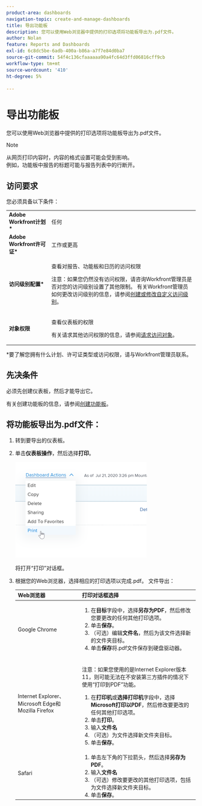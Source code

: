 ```yaml
---
product-area: dashboards
navigation-topic: create-and-manage-dashboards
title: 导出功能板
description: 您可以使用Web浏览器中提供的打印选项将功能板导出为.pdf文件。
author: Nolan
feature: Reports and Dashboards
exl-id: 6c8dc5be-6adb-400a-b86a-a7f7e84d0ba7
source-git-commit: 54f4c136cfaaaaaa90a4fc64d3ffd06816cff9cb
workflow-type: tm+mt
source-wordcount: '410'
ht-degree: 5%

---
```


# 导出功能板

您可以使用Web浏览器中提供的打印选项将功能板导出为.pdf文件。

>[!NOTE]
>
>从网页打印内容时，内容的格式设置可能会受到影响。\
>例如，功能板中报告的标题可能与报告列表中的行断开。

## 访问要求

您必须具备以下条件：

<table style="table-layout:auto"> 
 <col> 
 <col> 
 <tbody> 
  <tr> 
   <td role="rowheader"><strong>Adobe Workfront计划*</strong></td> 
   <td> <p>任何</p> </td> 
  </tr> 
  <tr> 
   <td role="rowheader"><strong>Adobe Workfront许可证*</strong></td> 
   <td> <p>工作或更高</p> </td> 
  </tr> 
  <tr> 
   <td role="rowheader"><strong>访问级别配置*</strong></td> 
   <td> <p>查看对报告、功能板和日历的访问权限</p> <p>注意：如果您仍然没有访问权限，请咨询Workfront管理员是否对您的访问级别设置了其他限制。 有关Workfront管理员如何更改访问级别的信息，请参阅<a href="../../../administration-and-setup/add-users/configure-and-grant-access/create-modify-access-levels.md" class="MCXref xref">创建或修改自定义访问级别</a>。</p> </td> 
  </tr> 
  <tr> 
   <td role="rowheader"><strong>对象权限</strong></td> 
   <td> <p>查看仪表板的权限</p> <p>有关请求其他访问权限的信息，请参阅<a href="../../../workfront-basics/grant-and-request-access-to-objects/request-access.md" class="MCXref xref">请求访问对象</a>。</p> </td> 
  </tr> 
 </tbody> 
</table>

&#42;要了解您拥有什么计划、许可证类型或访问权限，请与Workfront管理员联系。

## 先决条件

必须先创建仪表板，然后才能导出它。

有关创建功能板的信息，请参阅[创建功能板](../../../reports-and-dashboards/dashboards/creating-and-managing-dashboards/create-dashboard.md)。

## 将功能板导出为.pdf文件：

1. 转到要导出的仪表板。
1. 单击&#x200B;**仪表板操作**，然后选择&#x200B;**打印**。

   ![](assets/dashboard-actions-print-350x254.png)

   将打开“打印”对话框。

1. 根据您的Web浏览器，选择相应的打印选项以完成.pdf。 文件导出：

   <table style="table-layout:auto"> 
    <col> 
    <col> 
    <thead> 
     <tr> 
      <th>Web浏览器</th> 
      <th>打印对话框选择</th> 
     </tr> 
    </thead> 
    <tbody> 
     <tr> 
      <td>Google Chrome</td> 
      <td> 
       <ol> 
        <li value="1">在<strong>目标</strong>字段中，选择<strong>另存为PDF</strong>，然后修改您要更改的任何其他打印选项。</li> 
        <li value="2">单击<strong>保存</strong>。</li> 
        <li value="3">（可选）编辑<strong>文件名</strong>，然后为该文件选择新的文件夹目标。</li> 
        <li value="4">单击<strong>保存</strong>将.pdf文件保存到硬盘驱动器。<br><br></li> 
       </ol> </td> 
     </tr> 
     <tr> 
      <td>Internet Explorer、Microsoft Edge和Mozilla Firefox</td> 
      <td> <p>注意：如果您使用的是Internet Explorer版本11，则可能无法在不安装第三方插件的情况下使用“打印到PDF”功能。</p> 
       <ol> 
        <li value="1">在<strong>打印机</strong>或<strong>选择打印机</strong>字段中，选择<strong>Microsoft打印以PDF</strong>，然后修改要更改的任何其他打印选项。</li> 
        <li value="2">单击<strong>打印</strong>。</li> 
        <li value="3">输入<strong>文件名</strong></li> 
        <li value="4">（可选）为文件选择新文件夹目标。</li> 
        <li value="5">单击<strong>保存</strong>。</li> 
       </ol> </td> 
     </tr> 
     <tr> 
      <td>Safari</td> 
      <td> 
       <ol> 
        <li value="1">单击左下角的下拉箭头，然后选择<strong>另存为PDF</strong>。</li> 
        <li value="2">输入<strong>文件名</strong></li> 
        <li value="3">（可选）修改要更改的其他打印选项，包括为文件选择新文件夹目标。</li> 
        <li value="4">单击<strong>保存</strong>。</li> 
       </ol> </td> 
     </tr> 
    </tbody> 
   </table>

